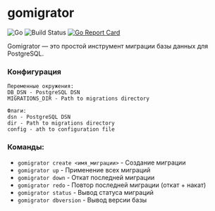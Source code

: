 # gomigrator

![Go](https://img.shields.io/badge/go-1.24-blue)
![Build Status](https://github.com/uVazzi/otus_sql_migrator/actions/workflows/checks.yml/badge.svg)
[![Go Report Card](https://goreportcard.com/badge/github.com/uVazzi/otus_sql_migrator)](https://goreportcard.com/report/github.com/uVazzi/otus_sql_migrator)

Gomigrator — это простой инструмент миграции базы данных для PostgreSQL.

### Конфигурация

```
Переменные окружения:
DB_DSN - PostgreSQL DSN
MIGRATIONS_DIR - Path to migrations directory

Флаги:
dsn - PostgreSQL DSN
dir - Path to migrations directory
config - ath to configuration file
```

### Команды:

* `gomigrator create <имя_миграции>` - Создание миграции
* `gomigrator up` - Применение всех миграций
* `gomigrator down` - Откат последней миграции
* `gomigrator redo` - Повтор последней миграции (откат + накат)
* `gomigrator status` - Вывод статуса миграций
* `gomigrator dbversion` - Вывод версии базы
